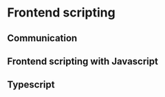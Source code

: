 # Frontend scripting

<!-- WHAT : Verschillende communicatietechnieken ( HTTP, URL, MQTT, DNS , JSON, ...) -->

## Communication 

<!-- TODO : Overname cursus eigen cursus en cursus Sille -->

## Frontend scripting with Javascript

<!-- TODO : Overname cursus eigen cursus -->

## Typescript

<!-- TODO : Nog aan te leren en uit te schrijven -->